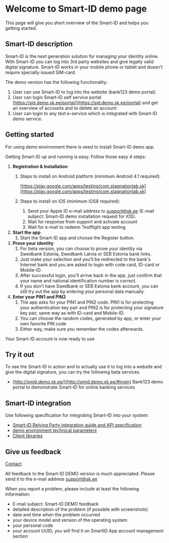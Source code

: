 <div class="container">

<div class="content-section">

# Welcome to Smart-ID demo page

This page will give you short overview of the Smart-ID and helps you getting started.

</div>

<div class="content-section">

## Smart-ID description

Smart-ID is the next generation solution for managing your identity online. With Smart-ID you can log into 3rd party websites and give legally valid digital signature. Smart-ID works in your mobile phone or tablet and doesn't require specially issued SIM-card.

The demo version has the following functionality:

1.  User can use Smart-ID to log into the website (bank123 demo portal).
2.  User can login Smart-ID self service portal [https://sid.demo.sk.ee/portal/](https://sid.demo.sk.ee/portal) and get an overview of accounts and to delete an account.
3.  User can login to any test e-service which is integrated with Smart-ID demo service. 

</div>

<div class="content-section">

## Getting started

For using demo environment there is need to install Smart-ID demo app.

Getting Smart-ID up and running is easy. Follow those easy 4 steps:

1.  **Registration & Installation**
    1.  Steps to install on Android platform (minimum Android 4.1 required):

        [https://play.google.com/apps/testing/com.stagnationlab.sk](https://play.google.com/apps/testing/com.stagnationlab.sk) 

    2.  Steps to install on iOS (minimum iOS8 required):
        1.  Send your Apple ID e-mail address to [support@sk.ee](mailto:support@sk.ee?subject=Smart-ID%20demo%20installation%20request%20for%20iOS&body=Hello!%20Please%20activate%20the%20Smart-ID%20demo%20application%20for%20me.%20My%20e-mail%20address%20is:) (E-mail subject: Smart-ID demo installation request for iOS).
        2.  Wait for response from support and activate account
        3.  Wait for e-mail to redeem Testflight app testing
2.  **Start the app**
    1.  Start the Smart-ID app and choose the Register button.
3.  **Prove your identity**
    1.  For beta version, you can choose to prove your identity via Swedbank Estonia, Swedbank Latvia or SEB Estonia bank links.
    2.  Just make your selection and you'll be redirected to the bank's Internet bank and you are asked to login with code card, ID-card or Mobile-ID.
    3.  After successful login, you'll arrive back in the app, just confirm that your name and national identification number is correct.
    4.  If you don't have Swedbank or SEB Estonia bank account, you can still try out the app by entering your personal data manually.
4.  **Enter your PIN1 and PIN2**
    1.  The app asks for your PIN1 and PIN2 code. PIN1 is for protecting your authentication key pair and PIN2 is for protecting your signature key pair, same way as with ID-card and Mobile-ID.
    2.  You can choose the random codes, generated by app, or enter your own favorite PIN code
    3.  Either way, make sure you remember the codes afterwards.

Your Smart-ID account is now ready to use

</div>

<div class="content-section">

## Try it out

To see the Smart-ID in action and to actually use it to log into a website and give the digital signature, you can try the following beta services.

*   [http://smid.demo.sk.ee/](http://smid.demo.sk.ee/#login) Bank123 demo portal to demonstrate Smart-ID for online banking services

</div>

<div class="content-section">

## Smart-ID integration

Use following specification for integrating Smart-ID into your system:

*   [Smart-ID Relying Party integration guide and API specification](https://github.com/SK-EID/smart-id-documentation)
*   [demo environment technical parameters](https://github.com/SK-EID/smart-id-documentation/wiki/Environment-technical-parameters#demo-parameters)
*   [Client libraries](https://github.com/SK-EID/smart-id-documentation/wiki/Client-libraries)


</div>

<div class="content-section">

## Give us feedback
[Contact](https://github.com/SK-EID/smart-id-documentation/wiki/Contact)

All feedback to the Smart-ID DEMO version is much appreciated. Please send it to the e-mail address [support@sk.ee](mailto:support@sk.ee?subject=Smart-ID%20DEMO%20feedback)

When you report a problem, please include at least the following information:

*   E-mail subject: Smart-ID DEMO feedback
*   detailed description of the problem (if possible with screenshots)
*   date and time when the problem occurred
*   your device model and version of the operating system
*   your personal code
*   your account UUID, you will find it on SmartID App account management section

</div>
</div>